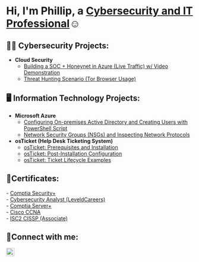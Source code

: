 <h1>Hi, I'm Phillip, a <a href="https://www.linkedin.com/in/phillipkitanski/">Cybersecurity and IT Professional</a>☺</h1>


<h2>👨‍💻 Cybersecurity Projects:</h2>

- <b>Cloud Security</b>
  - [Building a SOC + Honeynet in Azure (Live Traffic) w/ Video Demonstration](https://github.com/kphillip1/azure-soc-honeynet)
  - [Threat Hunting Scenario (Tor Browser Usage)](https://github.com/kphillip1/threat-hunting-scenario-tor)



<h2>🖥️ Information Technology Projects:</h2>

- <b>Microsoft Azure</b>
  - [Configuring On-premises Active Directory and Creating Users with PowerShell Script](https://github.com/kphillip1/configure-ad)
  - [Network Security Groups (NSGs) and Inspecting Network Protocols](https://github.com/kphillip1/azure-network-protocols)
- <b>osTicket (Help Desk Ticketing System)</b>
  - [osTicket: Prerequisites and Installation](https://github.com/kphillip1/osticket-prereqs)
  - [osTicket: Post-Installation Configuration](https://github.com/kphillip1/post-install-config)
  - [osTicket: Ticket Lifecycle Examples](https://github.com/kphillip1/ticket-lifecycle)

 
<h2>📜Certificates:</h2>
- <a href="https://github.com/kphillip1/kphillip1/assets/165929885/1ce3b133-6156-4165-8bb2-027a8bfb0577">Comptia Security+</a>
<br>
- <a href="https://app.kajabi.com/certificates/9a50fade">Cybersecurity Analyst (LeveldCareers)</a>
<br>
- <a href="https://github.com/user-attachments/files/17044714/CompTIA.Server%2B.certificate.pdf">Comptia Server+</a>
<br>
- <a href="https://github.com/user-attachments/assets/2fb3181c-9ec5-47ae-8328-5f64191194d8">Cisco CCNA</a>
<br>
- <a href="https://www.credly.com/badges/f5108c89-7802-4e2d-8c52-308665012e3a">ISC2 CISSP (Associate)</a>

<h2>🤳Connect with me:</h2>


[<img align="left" alt="Phillip | LinkedIn" width="22px" src="https://cdn.jsdelivr.net/npm/simple-icons@v3/icons/linkedin.svg" />][linkedin]


[linkedin]: https://www.linkedin.com/in/phillipkitanski/





